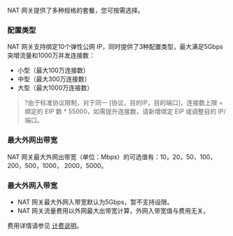NAT 网关提供了多种规格的套餐，您可按需选择。
### 配置类型
NAT 网关支持绑定10个弹性公网 IP，同时提供了3种配置类型，最大满足5Gbps 突增流量和1000万并发连接数：
- 小型（最大100万连接数）
- 中型（最大300万连接数） 
- 大型（最大1000万连接数）

>?由于标准协议限制，对于同一 [协议，目的IP，目的端口]，连接数上限 = 绑定的 EIP 数 * 55000，如需提升连接数，请新增绑定 EIP 或调整目的 IP/端口。
>

### 最大外网出带宽
NAT 网关最大外网出带宽（单位：Mbps）的可选值有：10，20，50，100，200，500，1000， 2000，5000。

### 最大外网入带宽
- NAT 网关最大外网入带宽默认为5Gbps，暂不支持设限。
- NAT 网关流量费用以外网最大出带宽计算，外网入带宽值与费用无关。

费用详情请参见 [计费说明](https://cloud.tencent.com/document/product/552/18172)。


